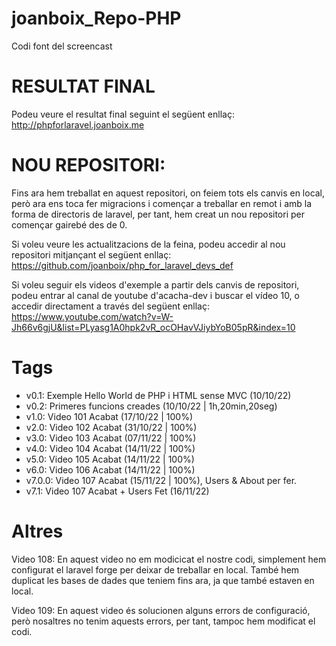 # joanboix_Repo-PHP

Codi font del screencast

# RESULTAT FINAL

Podeu veure el resultat final seguint el següent enllaç: http://phpforlaravel.joanboix.me

# NOU REPOSITORI:

Fins ara hem treballat en aquest repositori, on feiem tots els canvis en local, però ara ens toca fer migracions i començar a treballar en remot i amb la forma de directoris de laravel, per tant, hem creat un nou repositori per començar gairebé des de 0.

Si voleu veure les actualitzacions de la feina, podeu accedir al nou repositori mitjançant el següent enllaç: https://github.com/joanboix/php_for_laravel_devs_def

Si voleu seguir els videos d'exemple a partir dels canvis de repositori, podeu entrar al canal de youtube d'acacha-dev i buscar el vídeo 10, o accedir directament a través del següent enllaç: 
https://www.youtube.com/watch?v=W-Jh66v6gjU&list=PLyasg1A0hpk2vR_ocOHavVJiybYoB05pR&index=10

# Tags

- v0.1: Exemple Hello World de PHP i HTML sense MVC (10/10/22)
- v0.2: Primeres funcions creades (10/10/22 | 1h,20min,20seg)
- v1.0: Video 101 Acabat (17/10/22 | 100%)
- v2.0: Video 102 Acabat (31/10/22 | 100%)
- v3.0: Video 103 Acabat (07/11/22 | 100%)
- v4.0: Video 104 Acabat (14/11/22 | 100%)
- v5.0: Video 105 Acabat (14/11/22 | 100%)
- v6.0: Video 106 Acabat (14/11/22 | 100%)
- v7.0.0: Video 107 Acabat (15/11/22 | 100%), Users & About per fer.
- v7.1: Video 107 Acabat + Users Fet (16/11/22)


# Altres

Video 108: En aquest video no em modicicat el nostre codi, simplement hem configurat el laravel forge per deixar de
treballar en local. També hem duplicat les bases de dades que teniem fins ara, ja que també estaven en local.

Video 109: En aquest video és solucionen alguns errors de configuració, però nosaltres no tenim aquests errors, per
tant, tampoc hem modificat el codi.